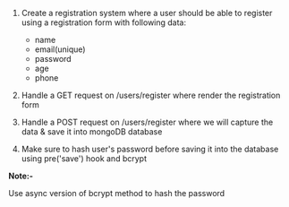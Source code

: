 1. Create a registration system where a user should be able to register using a registration form with following data:

   - name
   - email(unique)
   - password
   - age
   - phone

2. Handle a GET request on /users/register where render the registration form

3. Handle a POST request on /users/register where we will capture the data & save it into mongoDB database

4. Make sure to hash user's password before saving it into the database using pre('save') hook and bcrypt

**Note:-**

Use async version of bcrypt method to hash the password
